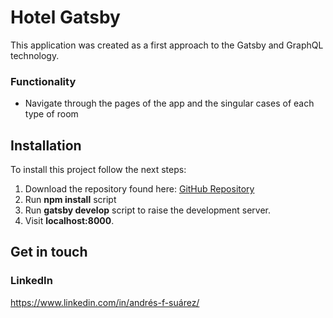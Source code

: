 # Hotel Gatsby
This application was created as a first approach to the Gatsby and GraphQL technology.
### Functionality
- Navigate through the pages of the app and the singular cases of each type of room 

## Installation
To install this project follow the next steps:
1.  Download the repository found here: [GitHub Repository](https://github.com/SuaferoanTJK/Hotel-Gatsby)
2.  Run **npm install** script
3.  Run **gatsby develop** script to raise the development server.
4.  Visit **localhost:8000**.

## Get in touch
### LinkedIn
https://www.linkedin.com/in/andrés-f-suárez/
